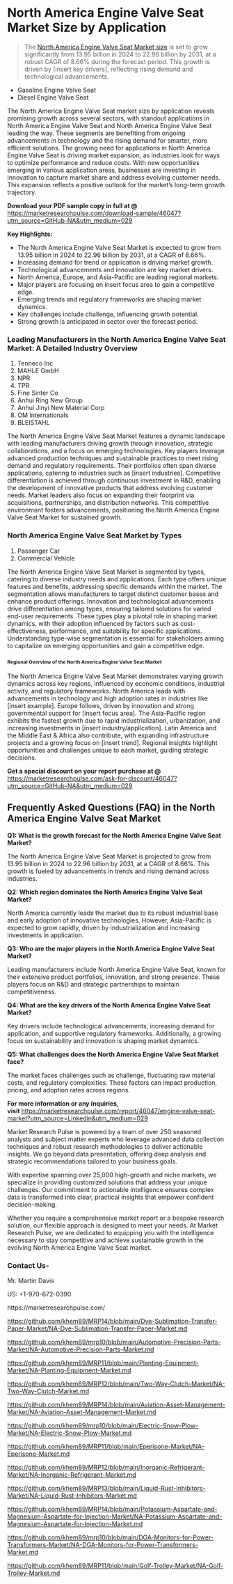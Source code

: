 <h1>North America Engine Valve Seat Market&nbsp;Size by Application</h1><blockquote><p>The <a href="https://marketresearchpulse.com/download-sample/46047?utm_source=GitHub-NA&amp;utm_medium=029">North America Engine Valve Seat Market size</a> is set to grow significantly from 13.95 billion in 2024 to 22.96 billion by 2031, at a robust CAGR of 8.66% during the forecast period. This growth is driven by [insert key drivers], reflecting rising demand and technological advancements.</p></blockquote><ul><li>Gasoline Engine Valve Seat<li> Diesel Engine Valve Seat</li></ul><p>The North America Engine Valve Seat market size by application reveals promising growth across several sectors, with standout applications in North America Engine Valve Seat and North America Engine Valve Seat leading the way. These segments are benefiting from ongoing advancements in technology and the rising demand for smarter, more efficient solutions. The growing need for applications in North America Engine Valve Seat is driving market expansion, as industries look for ways to optimize performance and reduce costs. With new opportunities emerging in various application areas, businesses are investing in innovation to capture market share and address evolving customer needs. This expansion reflects a positive outlook for the market’s long-term growth trajectory.</p><p><strong>Download your PDF sample copy in full at @ </strong><a href="https://marketresearchpulse.com/download-sample/46047?utm_source=GitHub-NA&amp;utm_medium=029">https://marketresearchpulse.com/download-sample/46047?utm_source=GitHub-NA&amp;utm_medium=029</a></p><p><strong>Key Highlights: </strong></p><ul><li>The North America Engine Valve Seat Market is expected to grow from 13.95 billion in 2024 to 22.96 billion by 2031, at a CAGR of 8.66%.</li><li>Increasing demand for trend or application is driving market growth.</li><li>Technological advancements and innovation are key market drivers.</li><li>North America, Europe, and Asia-Pacific are leading regional markets.</li><li>Major players are focusing on insert focus area to gain a competitive edge.</li><li>Emerging trends and regulatory frameworks are shaping market dynamics.</li><li>Key challenges include challenge, influencing growth potential.</li><li>Strong growth is anticipated in sector over the forecast period.</li></ul><h3>Leading Manufacturers in the North America Engine Valve Seat Market: A Detailed Industry Overview</h3><ol><li>Tenneco Inc</li><li>MAHLE GmbH</li><li>NPR</li><li>TPR</li><li>Fine Sinter Co</li><li>Anhui Ring New Group</li><li>Anhui Jinyi New Material Corp</li><li>OM Internationals</li><li>BLEISTAHL</li></ol><div class="flex max-w-full flex-col flex-grow"><div class="min-h-8 text-message flex w-full flex-col items-end gap-2 whitespace-normal break-words [.text-message+&amp;]:mt-5" dir="auto" data-message-author-role="assistant" data-message-id="fd8432e4-4910-450d-b182-61b7bfb0a01f" data-message-model-slug="gpt-4o"><div class="flex w-full flex-col gap-1 empty:hidden first:pt-[3px]"><div class="markdown prose w-full break-words dark:prose-invert light"><p>The North America Engine Valve Seat Market features a dynamic landscape with leading manufacturers driving growth through innovation, strategic collaborations, and a focus on emerging technologies. Key players leverage advanced production techniques and sustainable practices to meet rising demand and regulatory requirements. Their portfolios often span diverse applications, catering to industries such as [insert industries]. Competitive differentiation is achieved through continuous investment in R&amp;D, enabling the development of innovative products that address evolving customer needs. Market leaders also focus on expanding their footprint via acquisitions, partnerships, and distribution networks. This competitive environment fosters advancements, positioning the North America Engine Valve Seat Market for sustained growth.</p></div></div></div></div><h3>North America Engine Valve Seat Market by Types</h3><ol><li>Passenger Car<li> Commercial Vehicle</li></ol><div class="flex max-w-full flex-col flex-grow"><div class="min-h-8 text-message flex w-full flex-col items-end gap-2 whitespace-normal break-words [.text-message+&amp;]:mt-5" dir="auto" data-message-author-role="assistant" data-message-id="084470be-0bb7-4664-bddf-5156b4f41249" data-message-model-slug="gpt-4o-mini"><div class="flex w-full flex-col gap-1 empty:hidden first:pt-[3px]"><div class="markdown prose w-full break-words dark:prose-invert light"><p>The North America Engine Valve Seat Market is segmented by types, catering to diverse industry needs and applications. Each type offers unique features and benefits, addressing specific demands within the market. The segmentation allows manufacturers to target distinct customer bases and enhance product offerings. Innovation and technological advancements drive differentiation among types, ensuring tailored solutions for varied end-user requirements. These types play a pivotal role in shaping market dynamics, with their adoption influenced by factors such as cost-effectiveness, performance, and suitability for specific applications. Understanding type-wise segmentation is essential for stakeholders aiming to capitalize on emerging opportunities and gain a competitive edge.</p></div></div></div></div><h3><span style="font-size: 11px;">Regional Overview of the North America Engine Valve Seat Market</span></h3><div class="flex max-w-full flex-col flex-grow"><div class="min-h-8 text-message flex w-full flex-col items-end gap-2 whitespace-normal break-words [.text-message+&amp;]:mt-5" dir="auto" data-message-author-role="assistant" data-message-id="e9038762-ce64-4e30-91c9-9bd413514231" data-message-model-slug="gpt-4o-mini"><div class="flex w-full flex-col gap-1 empty:hidden first:pt-[3px]"><div class="markdown prose w-full break-words dark:prose-invert light"><p>The North America Engine Valve Seat Market demonstrates varying growth dynamics across key regions, influenced by economic conditions, industrial activity, and regulatory frameworks. North America leads with advancements in technology and high adoption rates in industries like [insert example]. Europe follows, driven by innovation and strong governmental support for [insert focus area]. The Asia-Pacific region exhibits the fastest growth due to rapid industrialization, urbanization, and increasing investments in [insert industry/application]. Latin America and the Middle East &amp; Africa also contribute, with expanding infrastructure projects and a growing focus on [insert trend]. Regional insights highlight opportunities and challenges unique to each market, guiding strategic decisions.</p></div></div></div></div><p><strong>Get a special discount on your report purchase at @ </strong><a href="https://marketresearchpulse.com/ask-for-discount/46047?utm_source=GitHub-NA&amp;utm_medium=029">https://marketresearchpulse.com/ask-for-discount/46047?utm_source=GitHub-NA&amp;utm_medium=029</a></p><h2>Frequently Asked Questions (FAQ) in the North America Engine Valve Seat Market</h2><p><strong>Q1: What is the growth forecast for the North America Engine Valve Seat Market?</strong></p><p>The North America Engine Valve Seat Market is projected to grow from 13.95 billion in 2024 to 22.96 billion by 2031, at a CAGR of 8.66%. This growth is fueled by advancements in trends and rising demand across industries.</p><p><strong>Q2: Which region dominates the North America Engine Valve Seat Market?</strong></p><p>North America currently leads the market due to its robust industrial base and early adoption of innovative technologies. However, Asia-Pacific is expected to grow rapidly, driven by industrialization and increasing investments in application.</p><p><strong>Q3: Who are the major players in the North America Engine Valve Seat Market?</strong></p><p>Leading manufacturers include North America Engine Valve Seat, known for their extensive product portfolios, innovation, and strong presence. These players focus on R&amp;D and strategic partnerships to maintain competitiveness.</p><p><strong>Q4: What are the key drivers of the North America Engine Valve Seat Market?</strong></p><p>Key drivers include technological advancements, increasing demand for application, and supportive regulatory frameworks. Additionally, a growing focus on sustainability and innovation is shaping market dynamics.</p><p><strong>Q5: What challenges does the North America Engine Valve Seat Market face?</strong></p><p>The market faces challenges such as challenge, fluctuating raw material costs, and regulatory complexities. These factors can impact production, pricing, and adoption rates across regions.</p><p><strong>For more information or any inquiries, visit&nbsp;</strong><a href="https://marketresearchpulse.com/report/46047/engine-valve-seat-market?utm_source=Linkedin&utm_medium=029">https://marketresearchpulse.com/report/46047/engine-valve-seat-market?utm_source=Linkedin&utm_medium=029</a></p><p>Market Research Pulse is powered by a team of over 250 seasoned analysts and subject matter experts who leverage advanced data collection techniques and robust research methodologies to deliver actionable insights. We go beyond data presentation, offering deep analysis and strategic recommendations tailored to your business goals.</p><p>With expertise spanning over 25,000 high-growth and niche markets, we specialize in providing customized solutions that address your unique challenges. Our commitment to actionable intelligence ensures complex data is transformed into clear, practical insights that empower confident decision-making.</p><p>Whether you require a comprehensive market report or a bespoke research solution, our flexible approach is designed to meet your needs. At Market Research Pulse, we are dedicated to equipping you with the intelligence necessary to stay competitive and achieve sustainable growth in the evolving North America Engine Valve Seat market.</p><h3><strong>Contact Us-</strong></h3><p>Mr. Martin Davis</p><p>US: +1-970-672-0390</p><p>https://marketresearchpulse.com/</p><p><a href="https://github.com/khem89/MRP14/blob/main/Dye-Sublimation-Transfer-Paper-Market/NA-Dye-Sublimation-Transfer-Paper-Market.md">https://github.com/khem89/MRP14/blob/main/Dye-Sublimation-Transfer-Paper-Market/NA-Dye-Sublimation-Transfer-Paper-Market.md</a></p><p><a href="https://github.com/khem89/mrp10/blob/main/Automotive-Precision-Parts-Market/NA-Automotive-Precision-Parts-Market.md">https://github.com/khem89/mrp10/blob/main/Automotive-Precision-Parts-Market/NA-Automotive-Precision-Parts-Market.md</a></p><p><a href="https://github.com/khem89/MRP11/blob/main/Planting-Equipment-Market/NA-Planting-Equipment-Market.md">https://github.com/khem89/MRP11/blob/main/Planting-Equipment-Market/NA-Planting-Equipment-Market.md</a></p><p><a href="https://github.com/khem89/MRP12/blob/main/Two-Way-Clutch-Market/NA-Two-Way-Clutch-Market.md">https://github.com/khem89/MRP12/blob/main/Two-Way-Clutch-Market/NA-Two-Way-Clutch-Market.md</a></p><p><a href="https://github.com/khem89/MRP14/blob/main/Aviation-Asset-Management-Market/NA-Aviation-Asset-Management-Market.md">https://github.com/khem89/MRP14/blob/main/Aviation-Asset-Management-Market/NA-Aviation-Asset-Management-Market.md</a></p><p><a href="https://github.com/khem89/mrp10/blob/main/Electric-Snow-Plow-Market/NA-Electric-Snow-Plow-Market.md">https://github.com/khem89/mrp10/blob/main/Electric-Snow-Plow-Market/NA-Electric-Snow-Plow-Market.md</a></p><p><a href="https://github.com/khem89/MRP11/blob/main/Eperisone-Market/NA-Eperisone-Market.md">https://github.com/khem89/MRP11/blob/main/Eperisone-Market/NA-Eperisone-Market.md</a></p><p><a href="https://github.com/khem89/MRP12/blob/main/Inorganic-Refrigerant-Market/NA-Inorganic-Refrigerant-Market.md">https://github.com/khem89/MRP12/blob/main/Inorganic-Refrigerant-Market/NA-Inorganic-Refrigerant-Market.md</a></p><p><a href="https://github.com/khem89/MRP13/blob/main/Liquid-Rust-Inhibitors-Market/NA-Liquid-Rust-Inhibitors-Market.md">https://github.com/khem89/MRP13/blob/main/Liquid-Rust-Inhibitors-Market/NA-Liquid-Rust-Inhibitors-Market.md</a></p><p><a href="https://github.com/khem89/MRP14/blob/main/Potassium-Aspartate-and-Magnesium-Aspartate-for-Injection-Market/NA-Potassium-Aspartate-and-Magnesium-Aspartate-for-Injection-Market.md">https://github.com/khem89/MRP14/blob/main/Potassium-Aspartate-and-Magnesium-Aspartate-for-Injection-Market/NA-Potassium-Aspartate-and-Magnesium-Aspartate-for-Injection-Market.md</a></p><p><a href="https://github.com/khem89/mrp10/blob/main/DGA-Monitors-for-Power-Transformers-Market/NA-DGA-Monitors-for-Power-Transformers-Market.md">https://github.com/khem89/mrp10/blob/main/DGA-Monitors-for-Power-Transformers-Market/NA-DGA-Monitors-for-Power-Transformers-Market.md</a></p><p><a href="https://github.com/khem89/MRP11/blob/main/Golf-Trolley-Market/NA-Golf-Trolley-Market.md">https://github.com/khem89/MRP11/blob/main/Golf-Trolley-Market/NA-Golf-Trolley-Market.md</a></p>
